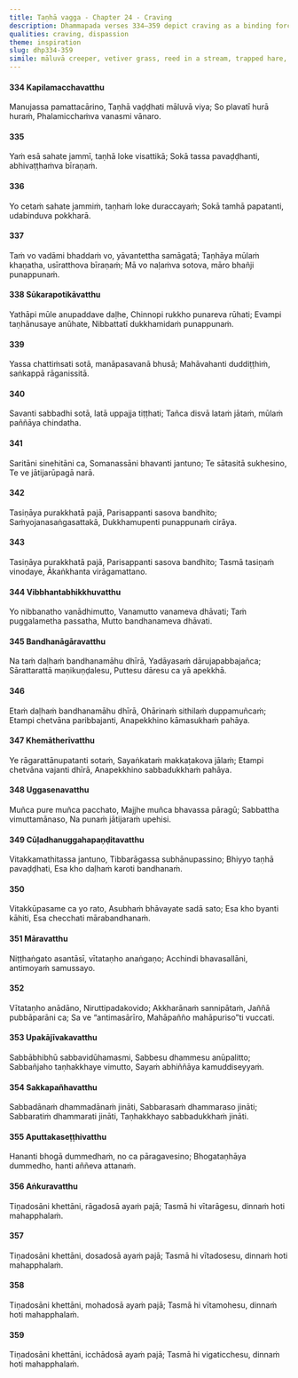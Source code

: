 ```yaml
---
title: Taṇhā vagga - Chapter 24 - Craving
description: Dhammapada verses 334–359 depict craving as a binding force, likening it to a creeping vine, a trapped hare, and a spider’s web. The wise cut these bonds, free from passion, aversion, illusion, and longing, crossing beyond birth and aging. The highest gift is the Dhamma, surpassing all wealth and pleasures, and the destruction of craving is the greatest victory. Offerings to those free from defilements bear the greatest fruit.
qualities: craving, dispassion
theme: inspiration
slug: dhp334-359
simile: māluvā creeper, vetiver grass, reed in a stream, trapped hare, spider in its self-spun web
---
```


#### 334 Kapilamacchavatthu

Manujassa pamattacārino,
Taṇhā vaḍḍhati māluvā viya;
So plavatī hurā huraṁ,
Phalamicchaṁva vanasmi vānaro.

#### 335

Yaṁ esā sahate jammī,
taṇhā loke visattikā;
Sokā tassa pavaḍḍhanti,
abhivaṭṭhaṁva bīraṇaṁ.

#### 336

Yo cetaṁ sahate jammiṁ,
taṇhaṁ loke duraccayaṁ;
Sokā tamhā papatanti,
udabinduva pokkharā.

#### 337

Taṁ vo vadāmi bhaddaṁ vo,
yāvantettha samāgatā;
Taṇhāya mūlaṁ khaṇatha,
usīratthova bīraṇaṁ;
Mā vo naḷaṁva sotova,
māro bhañji punappunaṁ.

#### 338 Sūkarapotikāvatthu

Yathāpi mūle anupaddave daḷhe,
Chinnopi rukkho punareva rūhati;
Evampi taṇhānusaye anūhate,
Nibbattatī dukkhamidaṁ punappunaṁ.

#### 339

Yassa chattiṁsati sotā,
manāpasavanā bhusā;
Mahāvahanti duddiṭṭhiṁ,
saṅkappā rāganissitā.

#### 340

Savanti sabbadhi sotā,
latā uppajja tiṭṭhati;
Tañca disvā lataṁ jātaṁ,
mūlaṁ paññāya chindatha.

#### 341

Saritāni sinehitāni ca,
Somanassāni bhavanti jantuno;
Te sātasitā sukhesino,
Te ve jātijarūpagā narā.

#### 342

Tasiṇāya purakkhatā pajā,
Parisappanti sasova bandhito;
Saṁyojanasaṅgasattakā,
Dukkhamupenti punappunaṁ cirāya.

#### 343

Tasiṇāya purakkhatā pajā,
Parisappanti sasova bandhito;
Tasmā tasiṇaṁ vinodaye,
Ākaṅkhanta virāgamattano.

#### 344 Vibbhantabhikkhuvatthu

Yo nibbanatho vanādhimutto,
Vanamutto vanameva dhāvati;
Taṁ puggalametha passatha,
Mutto bandhanameva dhāvati.

#### 345 Bandhanāgāravatthu

Na taṁ daḷhaṁ bandhanamāhu dhīrā,
Yadāyasaṁ dārujapabbajañca;
Sārattarattā maṇikuṇḍalesu,
Puttesu dāresu ca yā apekkhā.

#### 346

Etaṁ daḷhaṁ bandhanamāhu dhīrā,
Ohārinaṁ sithilaṁ duppamuñcaṁ;
Etampi chetvāna paribbajanti,
Anapekkhino kāmasukhaṁ pahāya.

#### 347 Khemātherīvatthu

Ye rāgarattānupatanti sotaṁ,
Sayaṅkataṁ makkaṭakova jālaṁ;
Etampi chetvāna vajanti dhīrā,
Anapekkhino sabbadukkhaṁ pahāya.

#### 348 Uggasenavatthu

Muñca pure muñca pacchato,
Majjhe muñca bhavassa pāragū;
Sabbattha vimuttamānaso,
Na punaṁ jātijaraṁ upehisi.

#### 349 Cūḷadhanuggahapaṇḍitavatthu

Vitakkamathitassa jantuno,
Tibbarāgassa subhānupassino;
Bhiyyo taṇhā pavaḍḍhati,
Esa kho daḷhaṁ karoti bandhanaṁ.

#### 350

Vitakkūpasame ca yo rato,
Asubhaṁ bhāvayate sadā sato;
Esa kho byanti kāhiti,
Esa checchati mārabandhanaṁ.

#### 351 Māravatthu

Niṭṭhaṅgato asantāsī,
vītataṇho anaṅgaṇo;
Acchindi bhavasallāni,
antimoyaṁ samussayo.

#### 352

Vītataṇho anādāno,
Niruttipadakovido;
Akkharānaṁ sannipātaṁ,
Jaññā pubbāparāni ca;
Sa ve “antimasārīro,
Mahāpañño mahāpuriso”ti vuccati.

#### 353 Upakājīvakavatthu

Sabbābhibhū sabbavidūhamasmi,
Sabbesu dhammesu anūpalitto;
Sabbañjaho taṇhakkhaye vimutto,
Sayaṁ abhiññāya kamuddiseyyaṁ.

#### 354 Sakkapañhavatthu

Sabbadānaṁ dhammadānaṁ jināti,
Sabbarasaṁ dhammaraso jināti;
Sabbaratiṁ dhammarati jināti,
Taṇhakkhayo sabbadukkhaṁ jināti.

#### 355 Aputtakaseṭṭhivatthu

Hananti bhogā dummedhaṁ,
no ca pāragavesino;
Bhogataṇhāya dummedho,
hanti aññeva attanaṁ.

#### 356 Aṅkuravatthu

Tiṇadosāni khettāni,
rāgadosā ayaṁ pajā;
Tasmā hi vītarāgesu,
dinnaṁ hoti mahapphalaṁ.

#### 357

Tiṇadosāni khettāni,
dosadosā ayaṁ pajā;
Tasmā hi vītadosesu,
dinnaṁ hoti mahapphalaṁ.

#### 358

Tiṇadosāni khettāni,
mohadosā ayaṁ pajā;
Tasmā hi vītamohesu,
dinnaṁ hoti mahapphalaṁ.

#### 359

Tiṇadosāni khettāni,
icchādosā ayaṁ pajā;
Tasmā hi vigaticchesu,
dinnaṁ hoti mahapphalaṁ.
